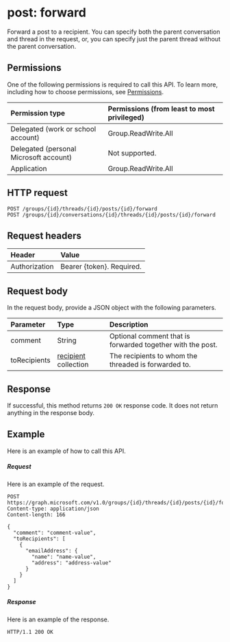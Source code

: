 # post: forward

Forward a post to a recipient. You can specify both the parent conversation and thread in the request, 
or, you can specify just the parent thread without the parent conversation. 

## Permissions
One of the following permissions is required to call this API. To learn more, including how to choose permissions, see [Permissions](/graph/permissions-reference).

|Permission type      | Permissions (from least to most privileged)              |
|:--------------------|:---------------------------------------------------------|
|Delegated (work or school account) | Group.ReadWrite.All    |
|Delegated (personal Microsoft account) | Not supported.    |
|Application | Group.ReadWrite.All |

## HTTP request
<!-- { "blockType": "ignored" } -->
```http
POST /groups/{id}/threads/{id}/posts/{id}/forward
POST /groups/{id}/conversations/{id}/threads/{id}/posts/{id}/forward

```
## Request headers
| Header       | Value |
|:---------------|:--------|
| Authorization  | Bearer {token}. Required.  |

## Request body
In the request body, provide a JSON object with the following parameters.

| Parameter	   | Type	|Description|
|:---------------|:--------|:----------|
|comment|String|Optional comment that is forwarded together with the post.|
|toRecipients|[recipient](../resources/recipient.md) collection|The recipients to whom the threaded is forwarded to.|

## Response

If successful, this method returns `200 OK` response code. It does not return anything in the response body.

## Example
Here is an example of how to call this API.
##### Request
Here is an example of the request.
<!-- {
  "blockType": "request",
  "name": "post_forward"
}-->
```http
POST https://graph.microsoft.com/v1.0/groups/{id}/threads/{id}/posts/{id}/forward
Content-type: application/json
Content-length: 166

{
  "comment": "comment-value",
  "toRecipients": [
    {
      "emailAddress": {
        "name": "name-value",
        "address": "address-value"
      }
    }
  ]
}
```

##### Response
Here is an example of the response.
<!-- {
  "blockType": "response",
  "truncated": true
} -->
```http
HTTP/1.1 200 OK
```

<!-- uuid: 8fcb5dbc-d5aa-4681-8e31-b001d5168d79
2015-10-25 14:57:30 UTC -->
<!-- {
  "type": "#page.annotation",
  "description": "post: forward",
  "keywords": "",
  "section": "documentation",
  "tocPath": ""
}-->
